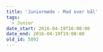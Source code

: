 ```yaml
---
title: 'Juniormøde - Mad over bål'
tags:
  - Junior
date_start: 2016-04-19T16:00:00
date_end: 2016-04-19T19:00:00
old_id: 5892
---
```

